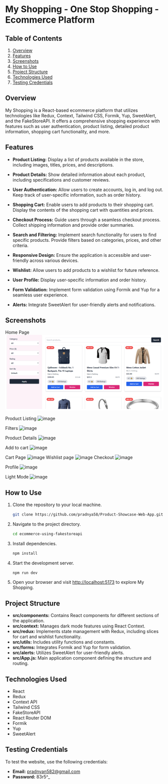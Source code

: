 # My Shopping - One Stop Shopping - Ecommerce Platform


## Table of Contents

1. [Overview](#overview)
2. [Features](#features)
3. [Screenshots](#screenshots)
4. [How to Use](#how-to-use)
5. [Project Structure](#project-structure)
6. [Technologies Used](#technologies-used)
7. [Testing Credentials](#testing-credentials)

## Overview

My Shopping is a React-based ecommerce platform that utilizes technologies like Redux, Context, Tailwind CSS, Formik, Yup, SweetAlert, and the FakeStoreAPI. It offers a comprehensive shopping experience with features such as user authentication, product listing, detailed product information, shopping cart functionality, and more.

## Features

- **Product Listing:** Display a list of products available in the store, including images, titles, prices, and descriptions.

- **Product Details:** Show detailed information about each product, including specifications and customer reviews.

- **User Authentication:** Allow users to create accounts, log in, and log out. Keep track of user-specific information, such as order history.

- **Shopping Cart:** Enable users to add products to their shopping cart. Display the contents of the shopping cart with quantities and prices.

- **Checkout Process:** Guide users through a seamless checkout process. Collect shipping information and provide order summaries.

- **Search and Filtering:** Implement search functionality for users to find specific products. Provide filters based on categories, prices, and other criteria.

- **Responsive Design:** Ensure the application is accessible and user-friendly across various devices.

- **Wishlist:** Allow users to add products to a wishlist for future reference.

- **User Profile:** Display user-specific information and order history.

- **Form Validation:** Implement form validation using Formik and Yup for a seamless user experience.

- **Alerts:** Integrate SweetAlert for user-friendly alerts and notifications.

## Screenshots

Home Page
![image](https://github.com/pradnya58/product-show/blob/master/screenshots/Home.png)

Product Listing
![image](https://github.com/utkarshgupta04092003/ecommerce-using-fakestoreapi/assets/63789702/9f70fcc4-2105-4703-9847-b92441396bb0)

Filters
![image](https://github.com/utkarshgupta04092003/ecommerce-using-fakestoreapi/assets/63789702/e56928d8-b96c-4ebe-bde6-ccdd64683fea)

Product Details
![image](https://github.com/utkarshgupta04092003/ecommerce-using-fakestoreapi/assets/63789702/69eee27e-26c0-43a7-a876-c6cdafaea005)

Add to cart
![image](https://github.com/utkarshgupta04092003/ecommerce-using-fakestoreapi/assets/63789702/b36f666a-0051-49cf-b343-f111d02bfcf2)

Cart Page
![image](https://github.com/utkarshgupta04092003/ecommerce-using-fakestoreapi/assets/63789702/2646bd1a-7c17-4d00-b73f-0219ac52c417)
Wishlist page 
![image](https://drive.google.com/file/d/1MaU2x5HtpdcMTgPKJKNVODdo7BWt3-Tc/view?usp=drive_link)
Checkout
![image](https://github.com/utkarshgupta04092003/ecommerce-using-fakestoreapi/assets/63789702/e4af8833-4a42-4bc2-8abd-5f5619288af0)

Profile
![image](https://github.com/utkarshgupta04092003/ecommerce-using-fakestoreapi/assets/63789702/a32231d0-cb21-44d7-ab12-f3cd88136796)

Light Mode
![image](https://github.com/utkarshgupta04092003/ecommerce-using-fakestoreapi/assets/63789702/db939d8a-3697-4a09-b491-0b243000ad04)

## How to Use

1. Clone the repository to your local machine.

   ```bash
   git clone https://github.com/pradnya58/Product-Showcase-Web-App.git
   ```

2. Navigate to the project directory.

   ```bash
   cd ecommerce-using-fakestoreapi
   ```

3. Install dependencies.

   ```bash
   npm install
   ```

4. Start the development server.

   ```bash
   npm run dev
   ```

5. Open your browser and visit [http://localhost:5173](http://localhost:5173) to explore My Shopping.

## Project Structure

- **src/components:** Contains React components for different sections of the application.
- **src/context:** Manages dark mode features using React Context.
- **src/redux:** Implements state management with Redux, including slices for cart and wishlist functionality.
- **src/utils:** Includes utility functions and constants.
- **src/forms:** Integrates Formik and Yup for form validation.
- **src/alerts:** Utilizes SweetAlert for user-friendly alerts.
- **src/App.js:** Main application component defining the structure and routing.

## Technologies Used

- React
- Redux
- Context API
- Tailwind CSS
- FakeStoreAPI
- React Router DOM
- Formik
- Yup
- SweetAlert

## Testing Credentials

To test the website, use the following credentials:

- **Email:** pradnyan582@gmail.com
- **Password:** 83r5^_
